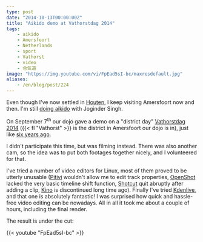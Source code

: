 ```yaml
---
type: post
date: "2014-10-13T00:00:00Z"
title: "Aikido demo at Vathorstdag 2014"
tags:
    - aikido
    - Amersfoort
    - Netherlands
    - sport
    - Vathorst
    - video
    - 合気道
image: "https://img.youtube.com/vi/FpEad5sI-bc/maxresdefault.jpg"
aliases:
    - /en/blog/post/224
---
```


Even though I've now settled in [Houten](0221), I keep visiting Amersfoort now and then. I'm still [doing aikido](ru;0011) with Joginder Singh.

On September 7<sup>th</sup> our dojo gave a demo on a "district day" [Vathorstdag 2014](http://www.vathorstdag.nl/) ({{< fl "Vathorst" >}} is the district in Amersfoort our dojo is in), just like [six years ago](ru;0026).

I didn't participate this time, but was filming instead. There was also another cam, so the idea was to put both footages together nicely, and I volunteered for that.

I've tried a number of video editors for Linux, most of them proved to be utterly unusable ([Pitivi](http://www.pitivi.org/) wouldn't allow me to edit track properties, [OpenShot](http://www.openshot.org/) lacked the very basic timeline shift function, [Shotcut](http://www.shotcut.org/) quit abruptly after adding a clip, [Kino](http://www.kinodv.org/) is discontinued long time ago). Finally I've tried [Kdenlive](http://www.kdenlive.org/), and that one is absolutely fantastic! I was surprised how quick and hassle-free video editing can be nowadays. All in all it took me about a couple of hours, including the final render.

The result is under the cut:

<!--more-->

{{< youtube "FpEad5sI-bc" >}}
